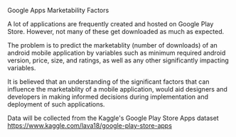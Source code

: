 Google Apps Marketability Factors

A lot of applications are frequently created and hosted on Google Play Store. However, not many of these get downloaded as much as expected. 

The problem is to predict the marketablity (number of downloads) of an android mobile application by variables such as minimum required android version, price, size, and ratings, as well as any other significantly impacting variables.

It is believed that an understanding of the significant factors that can influence the marketablity of a mobile application, would aid designers and developers in making informed decisions during implementation and deployment of such applications. 

Data will be collected from the Kaggle's Google Play Store Apps dataset https://www.kaggle.com/lava18/google-play-store-apps 
